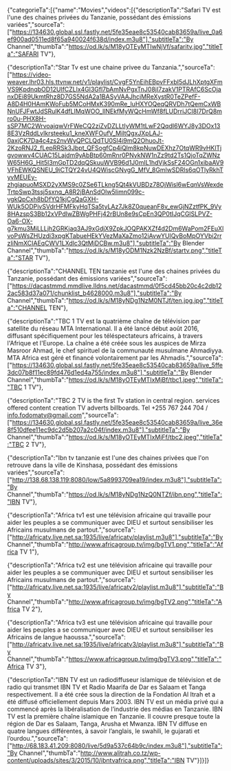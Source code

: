 {"categorieTa":[{"name":"Movies","videos":[{"descriptionTa":"Safari TV est l'une des chaines privées du Tanzanie, possédant des émissions variées","sourceTa":["https://134630.global.ssl.fastly.net/5fe35eae8c53540cab83659a/live_0a6ef900ad0511ed8f65a940024f638d/index.m3u8"],"subtitleTa":"By Channel","thumbTa":"https://od.lk/s/M18yOTEyMTIwNjVf/safaritv.jpg","titleTa":"SAFARI TV"},

{"descriptionTa":"Star Tv est une chaine privee du Tanzania.","sourceTa":["https://video-weaver.lhr03.hls.ttvnw.net/v1/playlist/CvgF5YnEihEBpvFFxbI5dJLhXptgXFmVS9KpdnqbOD12UlfCZLlx4Gl3Gfl7bAmNvPgxTnJ08jI7zakV1PTRAfC6ScOjanxDEi89UkmtRhz8D7GS5NdA2a1BASyVAAJhcjMReXystR0TeZPefF-A8D4H0HAmKWoFub5MCoHMxK390mRe_luHXYOQeqQRVDh7tQemCxWBNnUFJFwtJdSRulK4dfLIMqWOO_llNEkfMyWQcHmWf8fLUDrriJCl8I7DrQ8mro0u-PHX8H-sSP7MC2WrvoajqwVrFWeCQ2ziZvDZLLtIyWM1tLwF2QqdI6WYJ8y3DOx138E3VzRddLvIkrsteeku1_kneXWFOufV_MiItQgxJXpLAJ-0axjCK7Da4c4zs2nvWyQPCLQdTU0Sl4i9mQ2OhuoJt-2KzoRNJ2_fLepRRSk3Jbpt_QFSogfCp4iQlm8kpNuwDEXhz7OtqWR9vHKlTjgvowwv4CUAC15Lajdm9yAbBtp60mRnr0PNykNW1nZz9td2Ts1QjoTqZWNzW65H6G_Hit5l3mGpTD2dqQSkuuWVB96d1J0mIL1hdVjkSsF24OGn1xibaAV9VFhEWKQSNEU_9iCTQY24vU4QWiscGNvgG_MfV_8GmlwSDRls6qOTlyRkhTyvMEUEy-zhgiapuoMSXD2yXMS9c0ZSe6TLkng5Qt4kVUBDz78OjWisl6wEqnVsWexdeTrtpSwp3tssj5sxnq_A8R2jBAnSdOlw5Iimn099c-ygkQpCxh8bDfYQ1kjCgQaGXH-WUk5ODPivSVdrHFMFkyHqTSa5tyLAz7Jk8Z0queanF8v_ewGjNZztfPK_9Vy8HAzspS3Bb12xVPdIwZBWgPHFj42rBUn8e9sCpEn3QP0tIJqCGlSLPVZ-Oa6-OX-g7kmu3MiLLLjh2GRKjaq3AJ9xGdjX9ZpkJOQPAKXZf4d2Dm6WaPom2FEuXlvoPsWsZHUzdi3xpgKTabueHEkYVezMaXaZmo12iAvwYUlQvBoMpOYVbi2rrzIiNmXCIAEqCWV1LXdlc3QtMjDCBw.m3u8"],"subtitleTa":"By Blender Channel","thumbTa":"https://od.lk/s/M18yODM1Nzk2NzBf/startv.png","titleTa":"STAR TV"},

{"descriptionTa":"CHANNEL TEN tanzanie est l'une des chaines privées du Tanzanie, possédant des émissions variées","sourceTa":["https://dacastmmd.mmdlive.lldns.net/dacastmmd/0f5cd45bb20c4c2db122ac583d37a071/chunklist_b4628000.m3u8"],"subtitleTa":"By Channel","thumbTa":"https://od.lk/s/M18yNDg1NzM0NTJf/ten.jpg.jpg","titleTa":"CHANNEL TEN"},

{"descriptionTa":"TBC 1 TV est la quatrième chaîne de télévision par satellite du réseau MTA International. Il a été lancé début août 2016, diffusant spécifiquement pour les téléspectateurs africains, à travers l'Afrique et l'Europe. La chaîne a été créée sous les auspices de Mirza Masroor Ahmad, le chef spirituel de la communauté musulmane Ahmadiyya. MTA Africa est géré et financé volontairement par les Ahmadis.","sourceTa":["https://134630.global.ssl.fastly.net/5fe35eae8c53540cab83659a/live_5ffe3dc07b8f11ec89fd476d1ed4a755/index.m3u8"],"subtitleTa":"By Blender Channel","thumbTa":"https://od.lk/s/M18yOTEyMTIxMjBf/tbc1.jpeg","titleTa":"TBC 1 TV"},

{"descriptionTa":"TBC 2 TV is the first Tv station in central region. services offered content creation TV adverts billboards. Tel +255 767 244 704 / info.fodomatv@gmail.com","sourceTa":["https://134630.global.ssl.fastly.net/5fe35eae8c53540cab83659a/live_36e8f510dfee11ec9dc2d5b207a2c04f/index.m3u8"],"subtitleTa":"By Channel","thumbTa":"https://od.lk/s/M18yOTEyMTIxMjFf/tbc2.jpeg","titleTa":"TBC 2 TV"},

{"descriptionTa":"Ibn tv tanzanie est l'une des chaines privées que l'on retrouve dans la ville de Kinshasa, possédant des émissions variées","sourceTa":["http://138.68.138.119:8080/low/5a8993709ea19/index.m3u8"],"subtitleTa":"By Channel","thumbTa":"https://od.lk/s/M18yNDg1NzQ0NTZf/ibn.png","titleTa":"IBN TV"},

{"descriptionTa":"Africa tv1 est une télévision africaine qui travaille pour aider les peuples a se communiquer avec DIEU et surtout sensibiliser les Africains musulmans de partout.","sourceTa":["http://africatv.live.net.sa:1935/live/africatv/playlist.m3u8"],"subtitleTa":"By Channel","thumbTa":"http://www.africagroup.tv/img/bgTV1.png","titleTa":"Africa TV 1"},

{"descriptionTa":"Africa tv2 est une télévision africaine qui travaille pour aider les peuples a se communiquer avec DIEU et surtout sensibiliser les Africains musulmans de partout.","sourceTa":["http://africatv.live.net.sa:1935/live/africatv2/playlist.m3u8"],"subtitleTa":"By Channel","thumbTa":"http://www.africagroup.tv/img/bgTV2.png","titleTa":"Africa TV 2"},

{"descriptionTa":"Africa tv3 est une télévision africaine qui travaille pour aider les peuples a se communiquer avec DIEU et surtout sensibiliser les Africains de langue haoussa.","sourceTa":["http://africatv.live.net.sa:1935/live/africatv3/playlist.m3u8"],"subtitleTa":"By Channel","thumbTa":"https://www.africagroup.tv/img/bgTV3.png","titleTa":"Africa TV 3"},

{"descriptionTa":"IBN TV est un radiodiffuseur islamique de télévision et de radio qui transmet IBN TV et Radio Maarifa de Dar es Salaam et Tanga respectivement. Il a été crée sous la direction de la Fondation Al Itrah et a été diffusé officiellement depuis Mars 2003. IBN TV est un média privé qui a commencé après la libéralisation de l’industrie des médias en Tanzanie. IBN TV est la première chaîne islamique en Tanzanie. Il couvre presque toute la région de Dar es Salaam, Tanga, Arusha et Mwanza. IBN TV diffuse en quatre langues différentes, à savoir l’anglais, le swahili, le gujarati et l’ourdou.","sourceTa":["http://68.183.41.209:8080/live/5d9a537c64b9c/index.m3u8"],"subtitleTa":"By Channel","thumbTa":"http://www.alitrah.co.tz/wp-content/uploads/sites/3/2015/10/ibntvafrica.png","titleTa":"IBN TV"}]}]}
